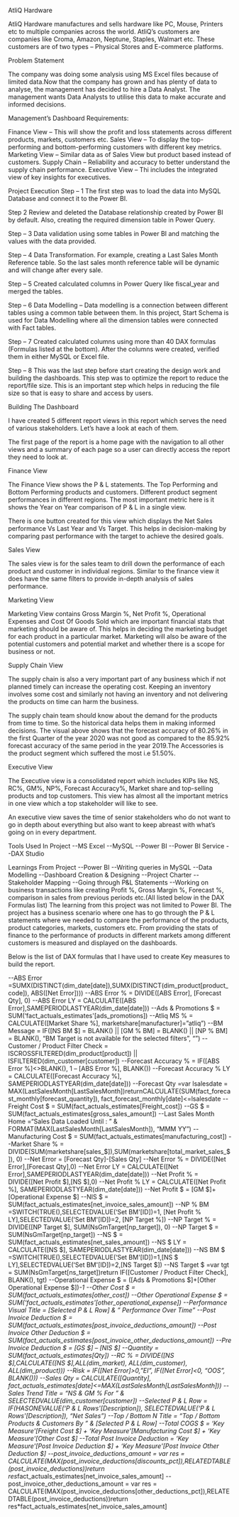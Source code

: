 AtliQ Hardware

AtliQ Hardware manufactures and sells hardware like PC, Mouse, Printers etc to multiple companies across the world. AtliQ’s customers are companies like Croma, Amazon, Neptune, Staples, Walmart etc.
These customers are of two types – Physical Stores and E-commerce platforms.

Problem Statement

The company was doing some analysis using MS Excel files because of limited data.Now that the company has grown and has plenty of data to analyse, the management has decided to hire a Data Analyst.
The management wants Data Analysts to utilise this data to make accurate and informed decisions.

Management’s Dashboard Requirements:

Finance View – This will show the profit and loss statements across different products, markets, customers etc.
Sales View – To display the top-performing and bottom-performing customers with different key metrics.
Marketing View – Similar data as of Sales View but product based instead of customers.
Supply Chain – Reliability and accuracy to better understand the supply chain performance.
Executive View – Thi includes the integrated view of key insights for executives.

Project Execution
Step – 1
The first step was to load the data into MySQL Database and connect it to the Power BI.

Step 2
Review and deleted the Database relationship created by Power BI by default.
Also, creating the required dimension table in Power Query.

Step – 3
Data validation using some tables in Power BI and matching the values with the data provided.

Step – 4
Data Transformation. For example, creating a Last Sales Month Reference table. So the last sales month reference table will be dynamic and will change after every sale.

Step – 5
Created calculated columns in Power Query like fiscal_year and merged the tables.

Step – 6
Data Modelling – Data modelling is a connection between different tables using a common table between them. In this project, Start Schema is used for Data Modelling where all the dimension tables were connected with Fact tables.

Step – 7
Created calculated columns using more than 40 DAX formulas (Formulas listed at the bottom). After the columns were created, verified them in either MySQL or Excel file.

Step – 8
This was the last step before start creating the design work and building the dashboards. This step was to optimize the report to reduce the report/file size. This is an important step which helps in reducing the file size so that is easy to share and access by users.

Building The Dashboard

I have created 5 different report views in this report which serves the need of various stakeholders. Let’s have a look at each of them.

The first page of the report is a home page with the navigation to all other views and a summary of each page so a user can directly access the report they need to look at.

Finance View

The Finance View shows the P & L statements. The Top Performing and Bottom Performing products and customers. Different product segment performances in different regions. The most important metric here is it shows the Year on Year comparison of P & L in a single view.

There is one button created for this view which displays the Net Sales performance Vs Last Year and Vs Target. This helps in decision-making by comparing past performance with the target to achieve the desired goals.

Sales View

The sales view is for the sales team to drill down the performance of each product and customer in individual regions. Similar to the finance view it does have the same filters to provide in-depth analysis of sales performance.

Marketing View

Marketing View contains Gross Margin %, Net Profit %, Operational Expenses and Cost Of Goods Sold which are important financial stats that marketing should be aware of. This helps in deciding the marketing budget for each product in a particular market. Marketing will also be aware of the potential customers and potential market and whether there is a scope for business or not.

Supply Chain View

The supply chain is also a very important part of any business which if not planned timely can increase the operating cost. Keeping an inventory involves some cost and similarly not having an inventory and not delivering the products on time can harm the business.

The supply chain team should know about the demand for the products from time to time. So the historical data helps them in making informed decisions. The visual above shows that the forecast accuracy of 80.26% in the first Quarter of the year 2020 was not good as compared to the 85.92% forecast accuracy of the same period in the year 2019.The Accessories is the product segment which suffered the most i.e 51.50%.

Executive View

The Executive view is a consolidated report which includes KIPs like NS, RC%, GM%, NP%, Forecast Accuracy%, Market share and top-selling products and top customers. This view has almost all the important metrics in one view which a top stakeholder will like to see.

An executive view saves the time of senior stakeholders who do not want to go in depth about everything but also want to keep abreast with what’s going on in every department.

Tools Used In Project
--MS Excel
--MySQL
--Power BI
--Power BI Service
--DAX Studio

Learnings From Project
--Power BI
--Writing queries in MySQL 
--Data Modelling
--Dashboard Creation & Designing
--Project Charter
--Stakeholder Mapping
--Going through P&L Statements
--Working on business transactions like creating Profit %, Gross Margin %, Forecast %, comparison in sales from previous periods etc.(All listed below in the DAX Formulas list)
The learning from this project was not limited to Power BI. The project has a business scenario where one has to go through the P & L statements where we needed to compare the performance of the products, product categories, markets, customers etc. From providing the stats of finance to the performance of products in different markets among different customers is measured and displayed on the dashboards.

Below is the list of DAX formulas that I have used to create Key measures to build the report.

--ABS Error =SUMX(DISTINCT(dim_date[date]),SUMX(DISTINCT(dim_product[product_code]), ABS([Net Error])))
--ABS Error % = DIVIDE([ABS Error], [Forecast Qty], 0)
--ABS Error LY = CALCULATE([ABS Error],SAMEPERIODLASTYEAR(dim_date[date]))
--Ads & Promotions $ = SUM(‘fact_actuals_estimates'[ads_promotions])
--Atliq MS % = CALCULATE([Market Share %], marketshare[manufacturer]=”atliq”)
--BM Message = IF([NS BM $] = BLANK() || [GM % BM] = BLANK() || [NP % BM] = BLANK(), “BM Target is not available for the selected filters”, “”)
--Customer / Product Filter Check = ISCROSSFILTERED(dim_product[product]) || ISFILTERED(dim_customer[customer])
--Forecast Accuracy % = IF([ABS Error %]<>BLANK(), 1 – [ABS Error %], BLANK())
--Forecast Accuracy % LY = CALCULATE([Forecast Accuracy %], SAMEPERIODLASTYEAR(dim_date[date]))
--Forecast Qty =var lsalesdate = MAX(LastSalesMonth[LastSalesMonth])returnCALCULATE(SUM(fact_forecast_monthly[forecast_quantity]), fact_forecast_monthly[date]<=lsalesdate
--Freight Cost $ = SUM(fact_actuals_estimates[Freight_cost])
--GS $ = SUM(fact_actuals_estimates[gross_sales_amount])
--Last Sales Month Home =“Sales Data Loaded Until : ” & FORMAT(MAX(LastSalesMonth[LastSalesMonth]), “MMM YY”)
--Manufacturing Cost $ = SUM(fact_actuals_estimates[manufacturing_cost])
--Market Share % = DIVIDE(SUM(marketshare[sales_$]),SUM(marketshare[total_market_sales_$]), 0)
--Net Error = [Forecast Qty]-[Sales Qty]
--Net Error % = DIVIDE([Net Error],[Forecast Qty],0)
--Net Error LY = CALCULATE([Net Error],SAMEPERIODLASTYEAR(dim_date[date]))
--Net Profit % = DIVIDE([Net Profit $],[NS $],0)
--Net Profit % LY = CALCULATE([Net Profit %], SAMEPERIODLASTYEAR(dim_date[date]))
--Net Profit $ = [GM $]+[Operational Expense $]
--NIS $ = SUM(fact_actuals_estimates[net_invoice_sales_amount])
--NP % BM =SWITCH(TRUE(),SELECTEDVALUE(‘Set BM'[ID])=1, [Net Profit % LY],SELECTEDVALUE(‘Set BM'[ID])=2, [NP Target %])
--NP Target % = DIVIDE([NP Target $], SUM(NsGmTarget[np_target]), 0)
--NP Target $ = SUM(NsGmTarget[np_target])
--NS $ = SUM(fact_actuals_estimates[net_sales_amount])
--NS $ LY = CALCULATE([NS $], SAMEPERIODLASTYEAR(dim_date[date]))
--NS BM $ =SWITCH(TRUE(),SELECTEDVALUE(‘Set BM'[ID])=1,[NS $ LY],SELECTEDVALUE(‘Set BM'[ID])=2,[NS Target $])
--NS Target $ =var tgt = SUM(NsGmTarget[ns_target])return IF([Customer / Product Filter Check], BLANK(), tgt)
--Operational Expense $ = ([Ads & Promotions $]+[Other Operational Expense $])*-1
--Other Cost $ = SUM(fact_actuals_estimates[other_cost])
--Other Operational Expense $ = SUM(‘fact_actuals_estimates'[other_operational_expense])
--Performance Visual Title = [Selected P & L Row] & ” Performance Over Time”
--Post Invoice Deduction $ = SUM(fact_actuals_estimates[post_invoice_deductions_amount])
--Post Invoice Other Deduction $ = SUM(fact_actuals_estimates[post_invoice_other_deductions_amount])
--Pre Invoice Deduction $ = [GS $] – [NIS $]
--Quantity = SUM(fact_actuals_estimates[Qty])
--RC % = DIVIDE([NS $],CALCULATE([NS $],ALL(dim_market), ALL(dim_customer), ALL(dim_product)))
--Risk = IF([Net Error]>0,”EI”, IF([Net Error]<0, “OOS”, BLANK()))
--Sales Qty = CALCULATE([Quantity], fact_actuals_estimates[date]<=MAX(LastSalesMonth[LastSalesMonth]))
--Sales Trend Title = “NS & GM % For ” & SELECTEDVALUE(dim_customer[customer])
--Selected P & L Row = IF(HASONEVALUE(‘P & L Rows'[Description]), SELECTEDVALUE(‘P & L Rows'[Description]), “Net Sales”)
--Top / Bottom N Title = “Top / Bottom Products & Customers By ” & [Selected P & L Row]
--Total COGS $ = ‘Key Measure'[Freight Cost $] + ‘Key Measure'[Manufacturing Cost $] + ‘Key Measure'[Other Cost $]
--Total Post Invoice Deduction = ‘Key Measure'[Post Invoice Deduction $] + ‘Key Measure'[Post Invoice Other Deduction $]
--post_invoice_deductions_amount = var res = CALCULATE(MAX(post_invoice_deductions[discounts_pct]),RELATEDTABLE(post_invoice_deductions))return res*fact_actuals_estimates[net_invoice_sales_amount]
--post_invoice_other_deductions_amount = var res = CALCULATE(MAX(post_invoice_deductions[other_deductions_pct]),RELATEDTABLE(post_invoice_deductions))return res*fact_actuals_estimates[net_invoice_sales_amount]


